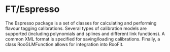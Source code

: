 # FT/Espresso

The Espresso package is a set of classes for calculating and performing flavour tagging calibrations.
Several types of calibration models are supported (including polynomials and splines and different link functions).
A common XML format is specified for saving/loading calibrations.
Finally, a class RooGLMFunction allows for integration into RooFit.